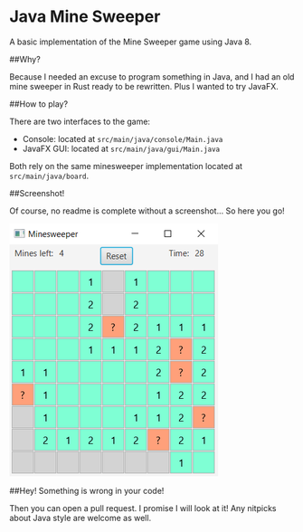 Java Mine Sweeper
==================

A basic implementation of the Mine Sweeper game using Java 8.

##Why?

Because I needed an excuse to program something in Java, and I had an old mine sweeper in Rust ready to be rewritten.
Plus I wanted to try JavaFX.

##How to play?

There are two interfaces to the game:

* Console: located at `src/main/java/console/Main.java`
* JavaFX GUI: located at `src/main/java/gui/Main.java`

Both rely on the same minesweeper implementation located at `src/main/java/board`.

##Screenshot!

Of course, no readme is complete without a screenshot... So here you go!

![Awesome gameplay screenshot](screenshots/1.png)

##Hey! Something is wrong in your code!

Then you can open a pull request. I promise I will look at it! Any nitpicks about Java style are welcome as well.
